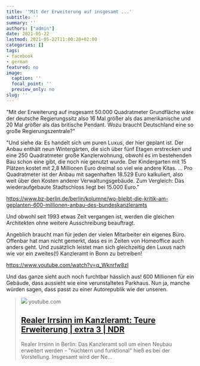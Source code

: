 ```yaml
---
title: '"Mit der Erweiterung auf insgesamt ...'
subtitle: ''
summary: ''
authors: ["admin"]
date: 2021-05-22
lastmod: 2021-05-22T11:00:28+02:00
categories: []
tags:
- facebook
- german
featured: no
image:
  caption: ''
  focal_point: ''
  preview_only: no
slug: ''
---
```

"Mit der Erweiterung auf insgesamt 50.000 Quadratmeter Grundfläche wäre der deutsche Regierungssitz also 16 Mal größer als das amerikanische und 20 Mal größer als das britische Pendant. Wozu braucht Deutschland eine so große Regierungszentrale?"

"Und siehe da: Es handelt sich um puren Luxus, der hier geplant ist. Der Anbau enthält neun Wintergärten, die sich über fünf Etagen erstrecken und eine 250 Quadratmeter große Kanzlerwohnung, obwohl es im bestehenden Bau schon eine gibt, die noch nie genutzt wurde. Der Kindergarten mit 15 Plätzen kostet mit 2,8 Millionen Euro dreimal so viel wie andere Kitas.
...
Pro Quadratmeter ist der Anbau mit sagenhaften 18.529 Euro kalkuliert, also weit über den Kosten anderer Verwaltungsgebäude. Zum Vergleich: Das wiederaufgebaute Stadtschloss liegt bei 15.000 Euro."

https://www.bz-berlin.de/berlin/kolumne/wo-bleibt-die-kritik-am-geplanten-600-millionen-anbau-des-bundeskanzleramts

Und obwohl seit 1993 etwas Zeit vergangen ist, werden die gleichen Architekten ohne weitere Ausschreibung beauftragt. 

Angeblich braucht man für jeden der vielen Mitarbeiter ein eigenes Büro. Offenbar hat man nicht gemerkt, dass es in Zeiten von Homeoffice auch anders geht. Und zusätzlich leistet man sich gleichzeitig den Luxus nach wie vor ein zweites(!) Kanzleramt in Bonn zu betreiben!

https://www.youtube.com/watch?v=q_Wknrfw8zI

Und das ganze sieht auch noch furchtbar hässlich aus! 600 Millionen für ein Gebäude, dass aussieht wie eine verunstaltetes Parkhaus. Nun ja, manche würden sagen, dass passt zu einer Autorepublik wie der unseren.
> [![](https://i.ytimg.com/vi/q_Wknrfw8zI/hqdefault.jpg)](https://www.youtube.com/watch?v=q_Wknrfw8zI)
> youtube.com
> ## [Realer Irrsinn im Kanzleramt: Teure Erweiterung | extra 3 | NDR](https://www.youtube.com/watch?v=q_Wknrfw8zI)
>
>Realer Irrsinn in Berlin: Das Kanzleramt soll um einen Neubau erweitert werden - "nüchtern und funktional" hieß es bei der Vorstellung. Insgesamt wird der Ne...



